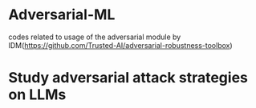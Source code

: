 # Adversarial-ML
codes related to usage of the adversarial module by IDM(https://github.com/Trusted-AI/adversarial-robustness-toolbox)

# Study adversarial attack strategies on LLMs

